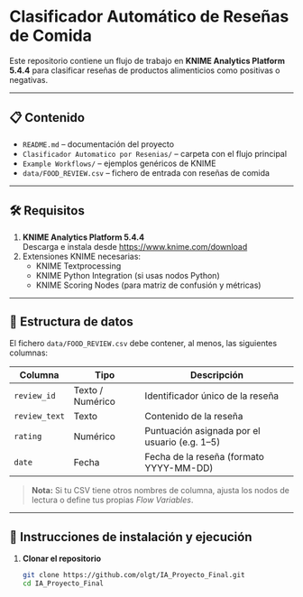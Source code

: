 # Clasificador Automático de Reseñas de Comida

Este repositorio contiene un flujo de trabajo en **KNIME Analytics Platform 5.4.4** para clasificar reseñas de productos alimenticios como positivas o negativas.

---

## 📋 Contenido

- `README.md` – documentación del proyecto  
- `Clasificador Automatico por Resenias/` – carpeta con el flujo principal  
- `Example Workflows/` – ejemplos genéricos de KNIME  
- `data/FOOD_REVIEW.csv` – fichero de entrada con reseñas de comida

---

## 🛠️ Requisitos

1. **KNIME Analytics Platform 5.4.4**  
   Descarga e instala desde https://www.knime.com/download  
2. Extensiones KNIME necesarias:  
   - KNIME Textprocessing  
   - KNIME Python Integration (si usas nodos Python)  
   - KNIME Scoring Nodes (para matriz de confusión y métricas)

---

## 📂 Estructura de datos

El fichero `data/FOOD_REVIEW.csv` debe contener, al menos, las siguientes columnas:

| Columna          | Tipo     | Descripción                                    |
|------------------|----------|------------------------------------------------|
| `review_id`      | Texto / Numérico | Identificador único de la reseña       |
| `review_text`    | Texto    | Contenido de la reseña                         |
| `rating`         | Numérico | Puntuación asignada por el usuario (e.g. 1–5)  |
| `date`           | Fecha    | Fecha de la reseña (formato YYYY-MM-DD)        |

> **Nota:** Si tu CSV tiene otros nombres de columna, ajusta los nodos de lectura o define tus propias _Flow Variables_.

---

## 🚀 Instrucciones de instalación y ejecución

1. **Clonar el repositorio**  
   ```bash
   git clone https://github.com/olgt/IA_Proyecto_Final.git
   cd IA_Proyecto_Final
